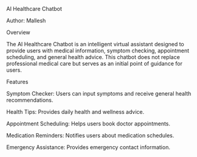 AI Healthcare Chatbot

Author: Mallesh

Overview

The AI Healthcare Chatbot is an intelligent virtual assistant designed to provide users with medical information, symptom checking, appointment scheduling, and general health advice. This chatbot does not replace professional medical care but serves as an initial point of guidance for users.

Features

Symptom Checker: Users can input symptoms and receive general health recommendations.

Health Tips: Provides daily health and wellness advice.

Appointment Scheduling: Helps users book doctor appointments.

Medication Reminders: Notifies users about medication schedules.

Emergency Assistance: Provides emergency contact information.

